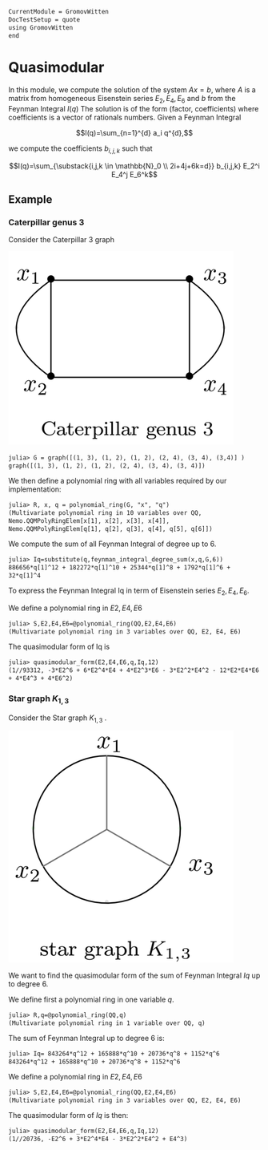 ```@meta
CurrentModule = GromovWitten
DocTestSetup = quote
using GromovWitten
end
```

# Quasimodular

In this module, we compute the solution of the system $Ax=b$, where $A$ is a matrix from homogeneous Eisenstein series $E_2, E_4, E_6$ and $b$
from the Feynman Integral $I(q)$
The solution is of the form (factor, coefficients) where coefficients is a vector of rationals numbers.
Given a Feynman Integral

```math
I(q)=\sum_{n=1}^{d} a_i q^{d},
```

we compute the coefficients $b_{i,j,k}$ such that

```math
I(q)=\sum_{\substack{i,j,k \in \mathbb{N}_0 \\ 2i+4j+6k=d}} b_{i,j,k} E_2^i E_4^j E_6^k
```

## Example

### Caterpillar genus 3

Consider the Caterpillar 3 graph

![alt text](img/Cartepillar3.png)

```jldoctest quasi
julia> G = graph([(1, 3), (1, 2), (1, 2), (2, 4), (3, 4), (3,4)] )
graph([(1, 3), (1, 2), (1, 2), (2, 4), (3, 4), (3, 4)])
```

We then define a polynomial ring with all variables required by our implementation:

```jldoctest quasi
julia> R, x, q = polynomial_ring(G, "x", "q")
(Multivariate polynomial ring in 10 variables over QQ, Nemo.QQMPolyRingElem[x[1], x[2], x[3], x[4]], Nemo.QQMPolyRingElem[q[1], q[2], q[3], q[4], q[5], q[6]])
```

We compute the  sum of all Feynman Integral of degree up to 6.

```jldoctest quasi
julia> Iq=substitute(q,feynman_integral_degree_sum(x,q,G,6))
886656*q[1]^12 + 182272*q[1]^10 + 25344*q[1]^8 + 1792*q[1]^6 + 32*q[1]^4
```

To express the Feynman Integral Iq in term of Eisenstein series $E_2, E_4, E_6$.

We define a polynomial ring in $E2, E4, E6$

```jldoctest quasi
julia> S,E2,E4,E6=@polynomial_ring(QQ,E2,E4,E6)
(Multivariate polynomial ring in 3 variables over QQ, E2, E4, E6)
```

The quasimodular form of Iq is

```jldoctest quasi
julia> quasimodular_form(E2,E4,E6,q,Iq,12)
(1//93312, -3*E2^6 + 6*E2^4*E4 + 4*E2^3*E6 - 3*E2^2*E4^2 - 12*E2*E4*E6 + 4*E4^3 + 4*E6^2)
```

### Star graph $K_ {1,3}$

Consider the Star graph $K_ {1,3}$ .

![alt text](img/star_graph.png)

We want to find the quasimodular form of the sum of Feynman Integral  $Iq$ up to degree 6.

We define first a polynomial ring in one variable $q$.

```jldoctest form
julia> R,q=@polynomial_ring(QQ,q)
(Multivariate polynomial ring in 1 variable over QQ, q)
```

The sum of Feynman Integral up to degree 6 is:

```jldoctest form
julia> Iq= 843264*q^12 + 165888*q^10 + 20736*q^8 + 1152*q^6 
843264*q^12 + 165888*q^10 + 20736*q^8 + 1152*q^6
```



We define a polynomial ring in $E2, E4, E6$

```jldoctest form
julia> S,E2,E4,E6=@polynomial_ring(QQ,E2,E4,E6)
(Multivariate polynomial ring in 3 variables over QQ, E2, E4, E6)
```

The quasimodular form of $Iq$  is then:

```jldoctest form
julia> quasimodular_form(E2,E4,E6,q,Iq,12)
(1//20736, -E2^6 + 3*E2^4*E4 - 3*E2^2*E4^2 + E4^3)
```
